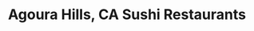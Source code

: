 ---
layout: city
title: Agoura Hills, CA Sushi Restaurants
permalink: /california/agoura-hills/
stateAbbr: CA
stateName: California
cityName: Agoura Hills
---